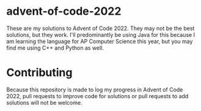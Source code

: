 # advent-of-code-2022
These are my solutions to Advent of Code 2022. They may not be the best solutions, but they work. I'll predominantly be using Java for this because I am learning the language for AP Computer Science this year, but you may find me using C++ and Python as well.

# Contributing

Because this repository is made to log my progress in Advent of Code 2022, pull requests to improve code for solutions or pull requests to add solutions will not be welcome.
